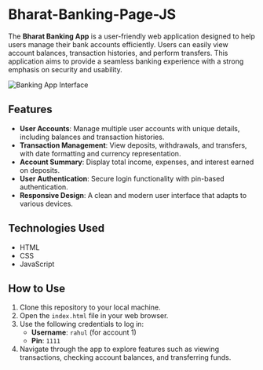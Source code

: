 # Bharat-Banking-Page-JS

The **Bharat Banking App** is a user-friendly web application designed to help users manage their bank accounts efficiently. Users can easily view account balances, transaction histories, and perform transfers. This application aims to provide a seamless banking experience with a strong emphasis on security and usability.

![Banking App Interface](path/to/your/image.png)

## Features

- **User Accounts**: Manage multiple user accounts with unique details, including balances and transaction histories.
- **Transaction Management**: View deposits, withdrawals, and transfers, with date formatting and currency representation.
- **Account Summary**: Display total income, expenses, and interest earned on deposits.
- **User Authentication**: Secure login functionality with pin-based authentication.
- **Responsive Design**: A clean and modern user interface that adapts to various devices.

## Technologies Used

- HTML
- CSS
- JavaScript

## How to Use

1. Clone this repository to your local machine.
2. Open the `index.html` file in your web browser.
3. Use the following credentials to log in:
   - **Username**: `rahul` (for account 1)
   - **Pin**: `1111`
4. Navigate through the app to explore features such as viewing transactions, checking account balances, and transferring funds.

